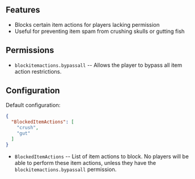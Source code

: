 ## Features

- Blocks certain item actions for players lacking permission
- Useful for preventing item spam from crushing skulls or gutting fish

## Permissions

- `blockitemactions.bypassall` -- Allows the player to bypass all item action restrictions.

## Configuration

Default configuration:

```json
{
  "BlockedItemActions": [
    "crush",
    "gut"
  ]
}
```

- `BlockedItemActions` -- List of item actions to block. No players will be able to perform these item actions, unless they have the `blockitemactions.bypassall` permission.
